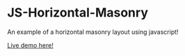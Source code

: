 # JS-Horizontal-Masonry
An example of a horizontal masonry layout using javascript!

[Live demo here!](https://miromanestar.github.io/JS-Horizontal-Masonry/)

